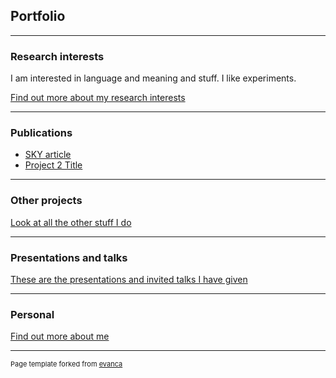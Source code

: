 ## Portfolio

---

### Research interests 

I am interested in language and meaning and stuff. I like experiments.

[Find out more about my research interests](/research)

---

### Publications

- [SKY article](http://www.linguistics.fi/julkaisut/sky2020.shtml/)
- [Project 2 Title](http://example.com/)


---
### Other projects

[Look at all the other stuff I do](/other)

---

### Presentations and talks

[These are the presentations and invited talks I have given](/presentations)

---

### Personal

[Find out more about me](/personal)

---
<p style="font-size:11px">Page template forked from <a href="https://github.com/evanca/quick-portfolio">evanca</a></p>
<!-- Remove above link if you don't want to attibute -->
